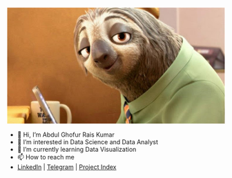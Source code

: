 ![aku](https://github.com/RaisGG/belajar-git/blob/master/unnamed.jpg)
- 👋 Hi, I’m Abdul Ghofur Rais Kumar
- 👀 I’m interested in Data Science and Data Analyst
- 🌱 I’m currently learning Data Visualization
- 📫 How to reach me 
- [LinkedIn](https://www.linkedin.com/in/abdul-ghofur-rais-kumar/) | [Telegram](https://t.me/AG_rais) | [Project Index](https://github.com/RaisGG/Mini-Project/tree/main)

<!---
RaisGG/RaisGG is a ✨ special ✨ repository because its `README.md` (this file) appears on your GitHub profile.
You can click the Preview link to take a look at your changes.
--->

